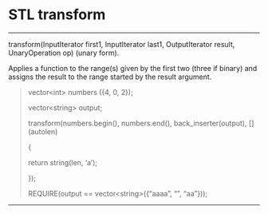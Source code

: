 # STL transform

---

transform\(InputIterator first1, InputIterator last1, OutputIterator result, UnaryOperation op\) \(unary form\).

Applies a function to the range\(s\) given by the first two \(three if binary\) and assigns the result to the range started by the result argument.

> vector&lt;int&gt; numbers \({4, 0, 2}\);
>
> vector&lt;string&gt; output;
>
> transform\(numbers.begin\(\), numbers.end\(\), back\_inserter\(output\), \[\]\(autolen\)
>
> {
>
> return string\(len, ‘a’\);
>
> }\);
>
> REQUIRE\(output == vector&lt;string&gt;\({“aaaa”, “”, “aa”}\)\);

---



